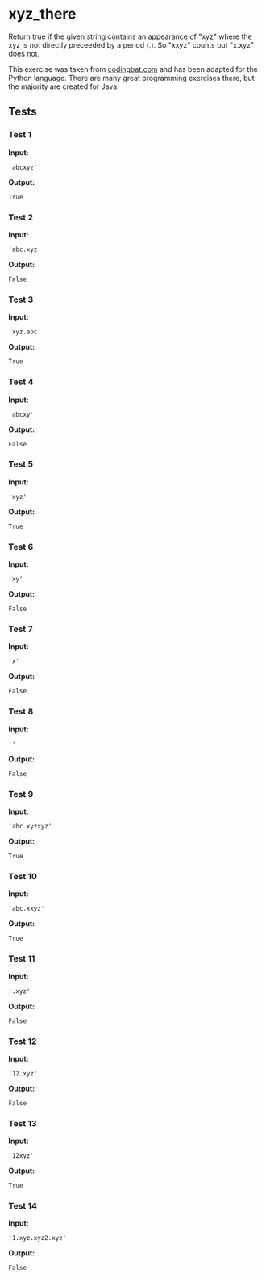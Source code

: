 # xyz_there




Return true if the given string contains an appearance of "xyz" where the xyz is not directly preceeded by a period (.). So "xxyz" counts but "x.xyz" does not.

This exercise was taken from [codingbat.com](https://codingbat.com/prob/p136594) and has been adapted for the Python language. There are many great programming exercises there, but the majority are created for Java.






## Tests
### Test 1
**Input:**
```
'abcxyz'
```
**Output:**
```
True
```
### Test 2
**Input:**
```
'abc.xyz'
```
**Output:**
```
False
```
### Test 3
**Input:**
```
'xyz.abc'
```
**Output:**
```
True
```
### Test 4
**Input:**
```
'abcxy'
```
**Output:**
```
False
```
### Test 5
**Input:**
```
'xyz'
```
**Output:**
```
True
```
### Test 6
**Input:**
```
'xy'
```
**Output:**
```
False
```
### Test 7
**Input:**
```
'x'
```
**Output:**
```
False
```
### Test 8
**Input:**
```
''
```
**Output:**
```
False
```
### Test 9
**Input:**
```
'abc.xyzxyz'
```
**Output:**
```
True
```
### Test 10
**Input:**
```
'abc.xxyz'
```
**Output:**
```
True
```
### Test 11
**Input:**
```
'.xyz'
```
**Output:**
```
False
```
### Test 12
**Input:**
```
'12.xyz'
```
**Output:**
```
False
```
### Test 13
**Input:**
```
'12xyz'
```
**Output:**
```
True
```
### Test 14
**Input:**
```
'1.xyz.xyz2.xyz'
```
**Output:**
```
False
```

